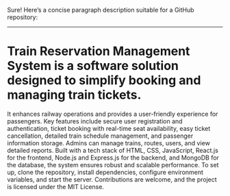 Sure! Here’s a concise paragraph description suitable for a GitHub repository:

---

# Train Reservation Management System is a software solution designed to simplify booking and managing train tickets.
It enhances railway operations and provides a user-friendly experience for passengers. Key features include secure user registration and authentication, ticket booking with real-time seat availability, 
easy ticket cancellation, detailed train schedule management, and passenger information storage. Admins can manage trains, routes, users, and view detailed reports. Built with a tech stack of HTML, CSS,
JavaScript, React.js for the frontend, Node.js and Express.js for the backend, and MongoDB for the database, the system ensures robust and scalable performance. To set up, clone the repository, install 
dependencies, configure environment variables, and start the server. Contributions are welcome, and the project is licensed under the MIT License.
